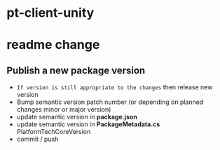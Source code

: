 # pt-client-unity

# readme change

## Publish a new package version
- `If version is still appropriate to the changes` then release new version
- Bump semantic version patch number (or depending on planned changes minor or major version)
- update semantic version in **package.json**
- update semantic version in **PackageMetadata.cs** PlatformTechCoreVersion
- commit / push